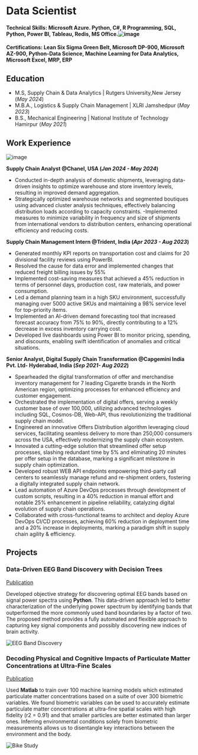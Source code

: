# Data Scientist

#### Technical Skills: Microsoft Azure. Python, C#, R Programming, SQL, Python, Power BI, Tableau, Redis, MS Office.![image](https://github.com/ShIv-AGARWAL0405/portfolio/assets/169192603/f819d0f9-cef9-4fe3-bbcf-6ec86e752068)

#### Certifications: Lean Six Sigma Green Belt, Microsoft DP-900, Microsoft AZ-900, Python-Data Science, Machine Learning for Data Analytics, Microsoft Excel, MRP, ERP

## Education
- M.S, Supply Chain & Data Analytics | Rutgers University,New Jersey (_May 2024_)								       		
- M.B.A., Logistics & Supply Chain Management	| XLRI Jamshedpur (_May 2023_)	 			        		
- B.S., Mechanical Engineering | National Institute of Technology Hamirpur (_May 2021_)

## Work Experience
![image](https://github.com/ShIv-AGARWAL0405/portfolio/assets/169192603/e50ddc46-eb1d-4057-a3a3-f7274aabf5e7)

**Supply Chain Analyst @Chanel, USA  (_Jan 2024 - May 2024_)**
- Conducted in-depth analysis of domestic shipments, leveraging data-driven insights to optimize warehouse and store inventory levels, resulting in improved demand aggregation.
- Strategically optimized warehouse networks and segmented boutiques using advanced cluster analysis techniques, effectively balancing distribution loads according to capacity constraints.
-Implemented measures to minimize variability in frequency and size of shipments from international vendors to distribution centers, enhancing operational efficiency and reducing costs.

**Supply Chain Management Intern @Trident, India  (_Apr 2023 - Aug 2023_)**
-	Generated monthly KPI reports on transportation cost and claims for 20 divisional facility reviews using PowerBI.
-	Resolved the cause for data error and implemented changes that reduced freight billing issues by 55%
-	Implemented cost-saving measures that achieved a 45% reduction in terms of personnel days, production cost, raw materials, and power consumption.
-	Led a demand planning team in a high SKU environment, successfully managing over 5000 active SKUs and maintaining a 98% service level for top-priority items.
-	Implemented an AI-driven demand forecasting tool that increased forecast accuracy from 75% to 90%, directly contributing to a 12% decrease in excess inventory carrying cost.
-	Developed live dashboards using Power BI to monitor pricing, spending, and discounts, enabling swift identification of anomalies and critical situations.

**Senior Analyst, Digital Supply Chain Transformation @Capgemini India Pvt. Ltd- Hyderabad, India  (_Sep 2021- Aug 2022_)**
- Spearheaded the digital transformation of offer and merchandise inventory management for 7 leading Cigarette brands in the North American region, optimizing processes for enhanced efficiency and customer engagement.
- Orchestrated the implementation of digital offers, serving a weekly customer base of over 100,000, utilizing advanced technologies including SQL, Cosmos-DB, Web-API, thus revolutionizing the traditional supply chain model.
- Engineered an innovative Offers Distribution algorithm leveraging cloud services, facilitating seamless delivery to more than 250,000 consumers across the USA, effectively modernizing the supply chain ecosystem.
- Innovated a cutting-edge solution that streamlined offer setup processes, slashing redundant time by 5% and eliminating 20 minutes per offer setup in the database, marking a significant milestone in supply chain optimization.
- Developed robust WEB API endpoints empowering third-party call centers to seamlessly manage refund and re-shipment orders, fostering a digitally integrated supply chain network.
- Lead automation of Azure DevOps processes through development of custom scripts, resulting in a 40% reduction in manual effort and notable 25% enhancement in pipeline reliability, catalyzing digital evolution of supply chain operations.
- Collaborated with cross-functional teams to architect and deploy Azure DevOps CI/CD processes, achieving 60% reduction in deployment time and a 20% increase in deployments, marking a paradigm shift in supply chain agility & efficiency.


## Projects
### Data-Driven EEG Band Discovery with Decision Trees
[Publication](https://www.mdpi.com/1424-8220/22/8/3048)

Developed objective strategy for discovering optimal EEG bands based on signal power spectra using **Python**. This data-driven approach led to better characterization of the underlying power spectrum by identifying bands that outperformed the more commonly used band boundaries by a factor of two. The proposed method provides a fully automated and flexible approach to capturing key signal components and possibly discovering new indices of brain activity.

![EEG Band Discovery](/assets/img/eeg_band_discovery.jpeg)

### Decoding Physical and Cognitive Impacts of Particulate Matter Concentrations at Ultra-Fine Scales
[Publication](https://www.mdpi.com/1424-8220/22/11/4240)

Used **Matlab** to train over 100 machine learning models which estimated particulate matter concentrations based on a suite of over 300 biometric variables. We found biometric variables can be used to accurately estimate particulate matter concentrations at ultra-fine spatial scales with high fidelity (r2 = 0.91) and that smaller particles are better estimated than larger ones. Inferring environmental conditions solely from biometric measurements allows us to disentangle key interactions between the environment and the body.

![Bike Study](/assets/img/bike_study.jpeg)




